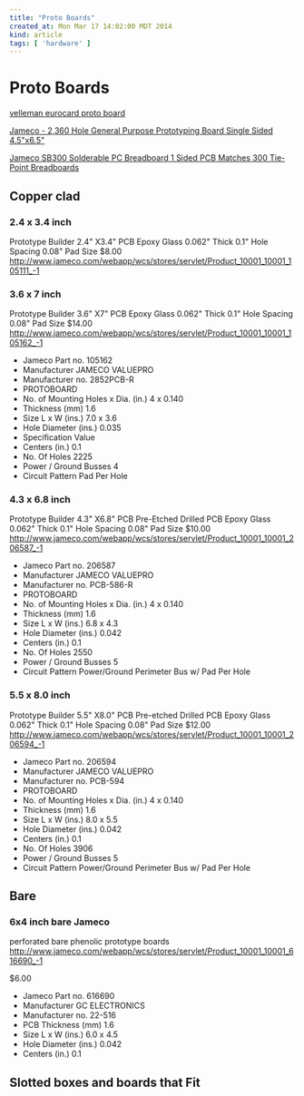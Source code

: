 ```yaml
---
title: "Proto Boards"
created_at: Mon Mar 17 14:02:00 MDT 2014
kind: article
tags: [ 'hardware' ]
---
```


# Proto Boards

[velleman eurocard proto board](http://www.vellemanusa.com/products/view/?country=us&lang=enu&id=524765)

[Jameco - 2,360 Hole General Purpose Prototyping Board Single Sided 4.5"x6.5"](http://www.jameco.com/webapp/wcs/stores/servlet/Product_10001_10001_21435_-1)

[Jameco SB300 Solderable PC Breadboard 1 Sided PCB Matches 300 Tie-Point Breadboards](http://www.jameco.com/webapp/wcs/stores/servlet/Product_10001_10001_2125042_-1)

## Copper clad

### 2.4 x 3.4 inch

Prototype Builder 2.4" X3.4" PCB Epoxy Glass 0.062" Thick 0.1" Hole Spacing 0.08" Pad Size
$8.00
http://www.jameco.com/webapp/wcs/stores/servlet/Product_10001_10001_105111_-1

### 3.6 x 7 inch

Prototype Builder 3.6" X7" PCB Epoxy Glass 0.062" Thick 0.1" Hole Spacing 0.08" Pad Size
$14.00
http://www.jameco.com/webapp/wcs/stores/servlet/Product_10001_10001_105162_-1

* Jameco Part no. 105162
* Manufacturer	  JAMECO VALUEPRO
* Manufacturer no.	2852PCB-R
* PROTOBOARD
* No. of Mounting Holes x Dia. (in.)	4 x 0.140
* Thickness (mm)	1.6
* Size L x W (ins.)	7.0 x 3.6
* Hole Diameter (ins.)	0.035
* Specification	Value
* Centers (in.)	0.1
* No. Of Holes	2225
* Power / Ground Busses	4
* Circuit Pattern	Pad Per Hole


### 4.3 x 6.8 inch

Prototype Builder 4.3" X6.8" PCB Pre-Etched Drilled PCB Epoxy Glass 0.062" Thick 0.1" Hole Spacing 0.08" Pad Size
$10.00
http://www.jameco.com/webapp/wcs/stores/servlet/Product_10001_10001_206587_-1

* Jameco Part no. 206587
* Manufacturer	  JAMECO VALUEPRO
* Manufacturer no.	PCB-586-R
* PROTOBOARD
* No. of Mounting Holes x Dia. (in.)	4 x 0.140
* Thickness (mm)	1.6
* Size L x W (ins.)	6.8 x 4.3
* Hole Diameter (ins.)	0.042
* Centers (in.)	0.1
* No. Of Holes	2550
* Power / Ground Busses	5
* Circuit Pattern	Power/Ground Perimeter Bus w/ Pad Per Hole

### 5.5 x 8.0 inch

Prototype Builder 5.5" X8.0" PCB Pre-etched Drilled PCB Epoxy Glass 0.062" Thick 0.1" Hole Spacing 0.08" Pad Size
$12.00
http://www.jameco.com/webapp/wcs/stores/servlet/Product_10001_10001_206594_-1


* Jameco Part no. 206594
* Manufacturer	  JAMECO VALUEPRO
* Manufacturer no.	PCB-594
* PROTOBOARD
* No. of Mounting Holes x Dia. (in.)	4 x 0.140
* Thickness (mm)	1.6
* Size L x W (ins.)	8.0 x 5.5
* Hole Diameter (ins.)	0.042
* Centers (in.)	0.1
* No. Of Holes	3906
* Power / Ground Busses	5
* Circuit Pattern	Power/Ground Perimeter Bus w/ Pad Per Hole


## Bare

### 6x4 inch bare Jameco

perforated bare phenolic prototype boards
http://www.jameco.com/webapp/wcs/stores/servlet/Product_10001_10001_616690_-1

$6.00

* Jameco Part no. 616690
* Manufacturer	GC ELECTRONICS
* Manufacturer no.	22-516
* PCB Thickness (mm)	1.6
* Size L x W (ins.)	6.0 x 4.5
* Hole Diameter (ins.)	0.042
* Centers (in.)	0.1

## Slotted boxes and boards that Fit


